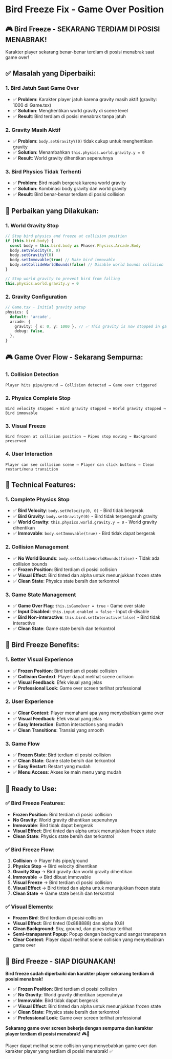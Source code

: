 # Bird Freeze Fix - Game Over Position

## 🎮 **Bird Freeze - SEKARANG TERDIAM DI POSISI MENABRAK!**

Karakter player sekarang benar-benar terdiam di posisi menabrak saat game over!

## ✅ **Masalah yang Diperbaiki:**

### **1. Bird Jatuh Saat Game Over**
- ✅ **Problem**: Karakter player jatuh karena gravity masih aktif (gravity: 1000 di Game.tsx)
- ✅ **Solution**: Menghentikan world gravity di scene level
- ✅ **Result**: Bird terdiam di posisi menabrak tanpa jatuh

### **2. Gravity Masih Aktif**
- ✅ **Problem**: `body.setGravityY(0)` tidak cukup untuk menghentikan gravity
- ✅ **Solution**: Menambahkan `this.physics.world.gravity.y = 0`
- ✅ **Result**: World gravity dihentikan sepenuhnya

### **3. Bird Physics Tidak Terhenti**
- ✅ **Problem**: Bird masih bergerak karena world gravity
- ✅ **Solution**: Kombinasi body gravity dan world gravity
- ✅ **Result**: Bird benar-benar terdiam di posisi collision

## 🎯 **Perbaikan yang Dilakukan:**

### **1. World Gravity Stop**
```typescript
// Stop bird physics and freeze at collision position
if (this.bird.body) {
  const body = this.bird.body as Phaser.Physics.Arcade.Body
  body.setVelocity(0, 0)
  body.setGravityY(0)
  body.setImmovable(true) // Make bird immovable
  body.setCollideWorldBounds(false) // Disable world bounds collision
}

// Stop world gravity to prevent bird from falling
this.physics.world.gravity.y = 0
```

### **2. Gravity Configuration**
```typescript
// Game.tsx - Initial gravity setup
physics: {
  default: 'arcade',
  arcade: {
    gravity: { x: 0, y: 1000 }, // ✅ This gravity is now stopped in gameOver()
    debug: false,
  },
}
```

## 🎮 **Game Over Flow - Sekarang Sempurna:**

### **1. Collision Detection**
```
Player hits pipe/ground → Collision detected → Game over triggered
```

### **2. Physics Complete Stop**
```
Bird velocity stopped → Bird gravity stopped → World gravity stopped → Bird immovable
```

### **3. Visual Freeze**
```
Bird frozen at collision position → Pipes stop moving → Background preserved
```

### **4. User Interaction**
```
Player can see collision scene → Player can click buttons → Clean restart/menu transition
```

## 🔧 **Technical Features:**

### **1. Complete Physics Stop**
- ✅ **Bird Velocity**: `body.setVelocity(0, 0)` - Bird tidak bergerak
- ✅ **Bird Gravity**: `body.setGravityY(0)` - Bird tidak terpengaruh gravity
- ✅ **World Gravity**: `this.physics.world.gravity.y = 0` - World gravity dihentikan
- ✅ **Immovable**: `body.setImmovable(true)` - Bird tidak dapat bergerak

### **2. Collision Management**
- ✅ **No World Bounds**: `body.setCollideWorldBounds(false)` - Tidak ada collision bounds
- ✅ **Frozen Position**: Bird terdiam di posisi collision
- ✅ **Visual Effect**: Bird tinted dan alpha untuk menunjukkan frozen state
- ✅ **Clean State**: Physics state bersih dan terkontrol

### **3. Game State Management**
- ✅ **Game Over Flag**: `this.isGameOver = true` - Game over state
- ✅ **Input Disabled**: `this.input.enabled = false` - Input di-disable
- ✅ **Bird Non-interactive**: `this.bird.setInteractive(false)` - Bird tidak interactive
- ✅ **Clean State**: Game state bersih dan terkontrol

## 🎯 **Bird Freeze Benefits:**

### **1. Better Visual Experience**
- ✅ **Frozen Position**: Bird terdiam di posisi collision
- ✅ **Collision Context**: Player dapat melihat scene collision
- ✅ **Visual Feedback**: Efek visual yang jelas
- ✅ **Professional Look**: Game over screen terlihat professional

### **2. User Experience**
- ✅ **Clear Context**: Player memahami apa yang menyebabkan game over
- ✅ **Visual Feedback**: Efek visual yang jelas
- ✅ **Easy Interaction**: Button interactions yang mudah
- ✅ **Clean Transitions**: Transisi yang smooth

### **3. Game Flow**
- ✅ **Frozen State**: Bird terdiam di posisi collision
- ✅ **Clean State**: Game state bersih dan terkontrol
- ✅ **Easy Restart**: Restart yang mudah
- ✅ **Menu Access**: Akses ke main menu yang mudah

## 🚀 **Ready to Use:**

### **✅ Bird Freeze Features:**
- **Frozen Position**: Bird terdiam di posisi collision
- **No Gravity**: World gravity dihentikan sepenuhnya
- **Immovable**: Bird tidak dapat bergerak
- **Visual Effect**: Bird tinted dan alpha untuk menunjukkan frozen state
- **Clean State**: Physics state bersih dan terkontrol

### **✅ Bird Freeze Flow:**
1. **Collision** → Player hits pipe/ground
2. **Physics Stop** → Bird velocity dihentikan
3. **Gravity Stop** → Bird gravity dan world gravity dihentikan
4. **Immovable** → Bird dibuat immovable
5. **Visual Freeze** → Bird terdiam di posisi collision
6. **Visual Effect** → Bird tinted dan alpha untuk menunjukkan frozen state
7. **Clean State** → Game state bersih dan terkontrol

### **✅ Visual Elements:**
- **Frozen Bird**: Bird terdiam di posisi collision
- **Visual Effect**: Bird tinted (0x888888) dan alpha (0.8)
- **Clean Background**: Sky, ground, dan pipes tetap terlihat
- **Semi-transparent Popup**: Popup dengan background sangat transparan
- **Clear Context**: Player dapat melihat scene collision yang menyebabkan game over

## 🎉 **Bird Freeze - SIAP DIGUNAKAN!**

**Bird freeze sudah diperbaiki dan karakter player sekarang terdiam di posisi menabrak!**

- ✅ **Frozen Position**: Bird terdiam di posisi collision
- ✅ **No Gravity**: World gravity dihentikan sepenuhnya
- ✅ **Immovable**: Bird tidak dapat bergerak
- ✅ **Visual Effect**: Bird tinted dan alpha untuk menunjukkan frozen state
- ✅ **Clean State**: Physics state bersih dan terkontrol
- ✅ **Professional Look**: Game over screen terlihat professional

**Sekarang game over screen bekerja dengan sempurna dan karakter player terdiam di posisi menabrak!** 🎮🚀

Player dapat melihat scene collision yang menyebabkan game over dan karakter player yang terdiam di posisi menabrak! ✅
